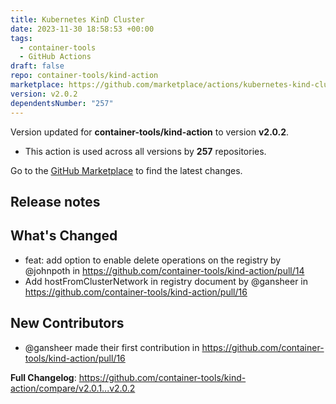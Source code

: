 ```yaml
---
title: Kubernetes KinD Cluster
date: 2023-11-30 18:58:53 +00:00
tags:
  - container-tools
  - GitHub Actions
draft: false
repo: container-tools/kind-action
marketplace: https://github.com/marketplace/actions/kubernetes-kind-cluster
version: v2.0.2
dependentsNumber: "257"
---
```



Version updated for **container-tools/kind-action** to version **v2.0.2**.
- This action is used across all versions by **257** repositories.

Go to the [GitHub Marketplace](https://github.com/marketplace/actions/kubernetes-kind-cluster) to find the latest changes.

## Release notes

## What's Changed
* feat: add option to enable delete operations on the registry by @johnpoth in https://github.com/container-tools/kind-action/pull/14
* Add hostFromClusterNetwork in registry document by @gansheer in https://github.com/container-tools/kind-action/pull/16

## New Contributors
* @gansheer made their first contribution in https://github.com/container-tools/kind-action/pull/16

**Full Changelog**: https://github.com/container-tools/kind-action/compare/v2.0.1...v2.0.2
